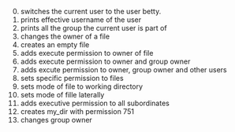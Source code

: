 0. switches the current user to the user betty.
1. prints effective username of the user
2. prints all the group the current user is part of
3. changes the owner of a file
4. creates an empty file
5. adds execute permission to owner of file
6. adds execute permission to owner and group owner
7. adds excute permission to owner, group owner and other users
8. sets specific permission to files
9. sets mode of file to working directory
10. sets mode of fille laterally
11. adds executive permission to all subordinates
12. creates my_dir with permission 751
13. changes group owner
